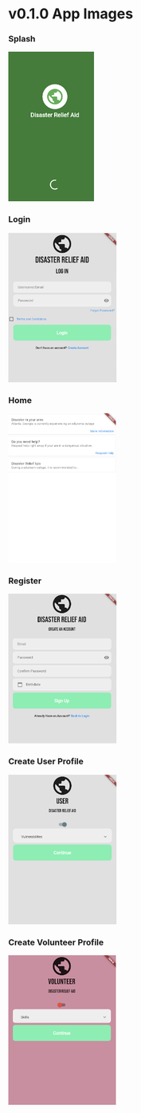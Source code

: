 # v0.1.0 App Images

<p align="center">

### Splash

<img style="height:300px;" src="splash.png"/>

### Login

<img style="height:300px;" src="login.png"/>

### Home

<img style="height:300px;" src="home.png"/>

### Register

<img style="height:300px;" src="register.png"/>

### Create User Profile

<img style="height:300px;" src="userprofile.png"/>

### Create Volunteer Profile

<img style="height:300px;" src="volunteerprofile.png"/>

</p>
